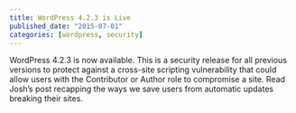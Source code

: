 ```yaml
---
title: WordPress 4.2.3 is Live
published_date: "2015-07-01"
categories: [wordpress, security]
---
```

WordPress 4.2.3 is now available. This is a security release for all previous versions to protect against a cross-site scripting vulnerability that could allow users with the Contributor or Author role to compromise a site. Read Josh’s post recapping the ways we save users from automatic updates breaking their sites.
